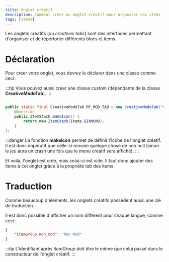 ```yaml
---
title: Onglet créatif
description: Comment créer un onglet créatif pour organiser ses items ?
tags: [items]
---
```


Les onglets créatifs (ou _creatives tabs_) sont des interfaces permettant d'organiser et de répertorier différents blocs et items.

# Déclaration

Pour créer votre onglet, vous devrez le déclarer dans une classe comme ceci :

:::tip
Vous pouvez aussi créer une classe custom (dépendante de la classe **CreativeModeTab**).
:::

```java

public static final CreativeModeTab MY_MOD_TAB = new CreativeModeTab("mon_mod") {
    @Override
    public ItemStack makeIcon() {
        return new ItemStack(Items.DIAMOND);
    }
};

```

:::danger
La fonction **makeIcon** permet de définir l'icône de l'onglet créatif. Il est donc impératif que celle-ci renvoie quelque chose de non null (sinon le jeu aura un crash une fois que le menu créatif sera affiché).
:::

Et voilà, l'onglet est créé, mais celui-ci est vide. Il faut donc ajouter des items à cet onglet grâce à la propriété _tab_ des items.

# Traduction

Comme beaucoup d'éléments, les onglets créatifs possèdent aussi une clé de traduction.

Il est donc possible d'afficher un nom différent pour chaque langue, comme ceci :

```json
{
    "itemGroup.mon_mod": "Mon Mod"
}
```

:::tip
L'identifiant après _itemGroup_ doit être le même que celui passé dans le constructeur de l'onglet créatif.
:::
